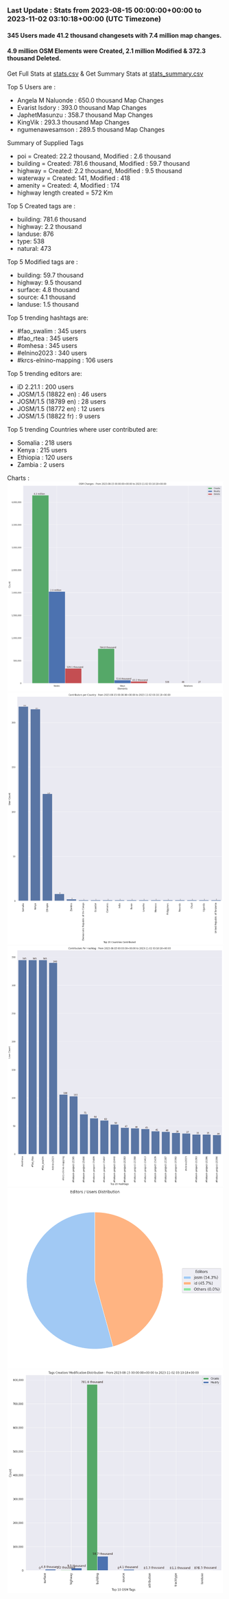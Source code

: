 ### Last Update : Stats from 2023-08-15 00:00:00+00:00 to 2023-11-02 03:10:18+00:00 (UTC Timezone)

#### 345 Users made 41.2 thousand changesets with 7.4 million map changes.
#### 4.9 million OSM Elements were Created, 2.1 million Modified & 372.3 thousand Deleted.
Get Full Stats at [stats.csv](/stats/elinino2023/Daily/stats.csv)
 & Get Summary Stats at [stats_summary.csv](/stats/elinino2023/Daily/stats_summary.csv)

Top 5 Users are : 
- Angela M Naluonde : 650.0 thousand Map Changes
- Evarist Isdory : 393.0 thousand Map Changes
- JaphetMasunzu : 358.7 thousand Map Changes
- KingVik : 293.3 thousand Map Changes
- ngumenawesamson : 289.5 thousand Map Changes

Summary of Supplied Tags
- poi = Created: 22.2 thousand, Modified : 2.6 thousand
- building = Created: 781.6 thousand, Modified : 59.7 thousand
- highway = Created: 2.2 thousand, Modified : 9.5 thousand
- waterway = Created: 141, Modified : 418
- amenity = Created: 4, Modified : 174
- highway length created = 572 Km


Top 5 Created tags are :
- building: 781.6 thousand
- highway: 2.2 thousand
- landuse: 876
- type: 538
- natural: 473


Top 5 Modified tags are :
- building: 59.7 thousand
- highway: 9.5 thousand
- surface: 4.8 thousand
- source: 4.1 thousand
- landuse: 1.5 thousand


Top 5 trending hashtags are:
- #fao_swalim : 345 users
- #fao_rtea : 345 users
- #omhesa : 345 users
- #elnino2023 : 340 users
- #krcs-elnino-mapping : 106 users


Top 5 trending editors are:
- iD 2.21.1 : 200 users
- JOSM/1.5 (18822 en) : 46 users
- JOSM/1.5 (18789 en) : 28 users
- JOSM/1.5 (18772 en) : 12 users
- JOSM/1.5 (18822 fr) : 9 users


Top 5 trending Countries where user contributed are:
- Somalia : 218 users
- Kenya : 215 users
- Ethiopia : 120 users
- Zambia : 2 users


 Charts : 
![Alt text](./stats_osm_changes.png) 
![Alt text](./stats_users_per_country.png) 
![Alt text](./stats_users_per_hashtag.png) 
![Alt text](./stats_editors_pie_chart.png) 
![Alt text](./stats_tags.png) 
